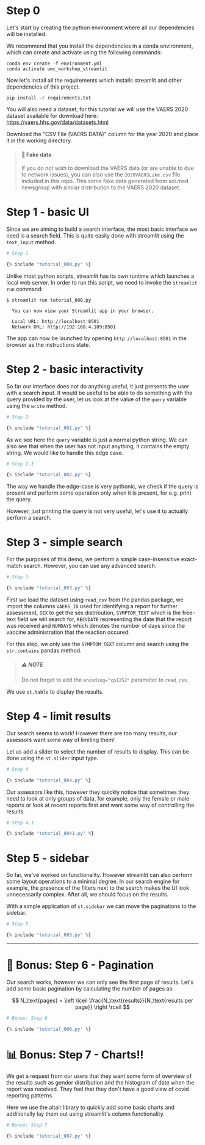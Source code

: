 # Step 0

Let's start by creating the python environment where all our dependencies will be installed.

We recommend that you install the dependencies in a conda environment, which can create and activate using the following commands:

```
conda env create -f environment.yml
conda activate umc_workshop_streamlit
```

Now let's install all the requirements which installs streamlit and other dependencies of this project.

```
pip install -r requirements.txt
```

You will also need a dataset, for this tutorial we will use the VAERS 2020 dataset available for download here: https://vaers.hhs.gov/data/datasets.html

Download the "CSV File (VAERS DATA)" column for the year 2020 and place it in the working directory.

> #### :lying_face: Fake data
> 
> If you do not wish to download the VAERS data (or are unable to due to network issues), you can also use the `2020VAERSLike.csv` file included in this repo. This some fake data generated from sci.med newsgroup with similar distribution to the VAERS 2020 dataset.

# Step 1 - basic UI

Since we are aiming to build a search interface, the most basic interface we need is a search field. This is quite easily done with streamlit using the `text_input` method.

```python
# Step 1

{% include "tutorial_000.py" %}
```

Unlike most python scripts, streamlit has its own runtime which launches a local web server. In order to run this script, we need to invoke the `streamlit run` command:

```
$ streamlit run tutorial_000.py

  You can now view your Streamlit app in your browser.

  Local URL: http://localhost:8501
  Network URL: http://192.168.4.109:8501
```

The app can now be launched by opening `http://localhost:8501` in the browser as the instructions state.

# Step 2 - basic interactivity

So far our interface does not do anything useful, it just presents the user with a search input. It would be useful to be able to do something with the query provided by the user, let us look at the value of the `query` variable using the `write` method.

```python
# Step 2

{% include "tutorial_001.py" %}
```

As we see here the `query` variable is just a normal python string. We can also see that when the user has not input anything, it contains the empty string. We would like to handle this edge case.

```python
# Step 2.1

{% include "tutorial_002.py" %}
```

The way we handle the edge-case is very pythonic, we check if the query is present and perform some operation only when it is present, for e.g. print the query.

However, just printing the query is not very useful, let's use it to actually perform a search.

# Step 3 - simple search

For the purposes of this demo, we perform a simple case-insensitive exact-match search. However, you can use any advanced search. 

```python
# Step 3

{% include "tutorial_003.py" %}
```

First we load the dataset using `read_csv` from the pandas package, we import the columns `VAERS_ID` used for identifying a report for further assessment, `SEX` to get the sex distribution, `SYMPTOM_TEXT` which is the free-text field we will search for, `RECVDATE` representing the date that the report was received and `NUMDAYS` which denotes the number of days since the vaccine administration that the reaction occured.

For this step, we only use the `SYMPTOM_TEXT` column and search using the `str.contains` pandas method.

> ##### :warning: NOTE
> Do not forget to add the `encoding="cp1252"` parameter to `read_csv`. 

We use `st.table` to display the results.

# Step 4 - limit results

Our search seems to work! However there are too many results, our assessors want some way of limiting them!

Let us add a slider to select the number of results to display. This can be done using the `st.slider` input type.

```python
# Step 4

{% include "tutorial_004.py" %}
```

Our assessors like this, however they quickly notice that sometimes they need to look at only groups of data, for example, only the female or male reports or look at recent reports first and want some way of controlling the results.

```python
# Step 4.1

{% include "tutorial_0041.py" %}
```

# Step 5 - sidebar

So far, we've worked on functionality. However streamlit can also perform some layout operations to a minimal degree. In our search engine for example, the presence of the filters next to the search makes the UI look unnecessarily complex. After all, we should focus on the results. 

With a simple application of `st.sidebar` we can move the paginations to the sidebar.

```python
# Step 5

{% include "tutorial_005.py" %}
```

---

# :page_with_curl: Bonus: Step 6 - Pagination

Our search works, however we can only see the first page of results. Let's add some basic pagination by calculating the number of pages as:

$$ N_\text{pages} = \left \lceil \frac{N_\text{results}}{N_\text{results per page}} \right \rceil $$

```python
# Bonus: Step 6

{% include "tutorial_006.py" %}
```

# :bar_chart: Bonus: Step 7 - Charts!!

We get a request from our users that they want some form of overview of the results such as gender distribution and the histogram of date when the report was received. They feel that they don't have a good view of covid reporting patterns. 

Here we use the altair library to quickly add some basic charts and additionally lay them out using streamlit's column functionality.

```python
# Bonus: Step 7

{% include "tutorial_007.py" %}
```